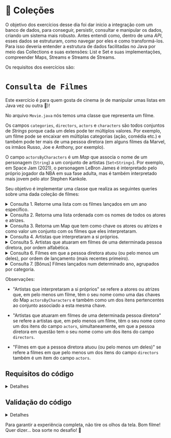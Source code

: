# :pencil: Coleções

O objetivo dos exercícios desse dia foi dar inicio a integração com um banco de dados, para conseguir, persistir, consultar e manipular os dados, criando um sistema mais robusto. Antes entendi como, dentro de uma _API_, esses dados se estruturam, como navegar por eles e como transformá-los. Para isso deveria entender a estrutura de dados facilitadas no Java por meio das Collections e suas extensões: List e Set e suas implementações, compreender Maps, Streams e Streams de Streams.

Os requisitos dos exercícios são:

# `Consulta de Filmes`

Este exercício é para quem gosta de cinema (e de manipular umas listas em Java vez ou outra 🤪)!

No arquivo `Movie.java` nós temos uma classe que representa um filme.

Os campos `categories`, `directors`, `actors` e `characters` são todos conjuntos de _Strings_ porque cada um deles pode ter múltiplos valores. Por exemplo, um filme pode se encaixar em múltiplas categorias (ação, comédia etc.) e também pode ter mais de uma pessoa diretora (em alguns filmes da Marvel, os irmãos Russo, Joe e Anthony, por exemplo).

O campo `actorsByCharacters` é um _Map_ que associa o nome de um personagem (`String`) a um conjunto de artistas (`Set<String>`). Por exemplo, em Space Jam (2021), o personagem LeBron James é interpretado pelo próprio jogador da NBA em sua fase adulta, mas é também interpretado mais jovem pelo ator Stephen Kankole.

Seu objetivo é implementar uma classe que realiza as seguintes queries sobre uma dada coleção de filmes:

<details>
<summary>Consulta 1. Retorne uma lista com os filmes lançados em um ano específico.</summary>
Será testado:
    Consulta 1 - consulta com base em coleção vazia deve retornar um conjunto vazio
    Consulta 1 - consulta deve retornar resultados corretos
</details>

<details>
<summary>Consulta 2. Retorna uma lista ordenada com os nomes de todos os atores e atrizes.</summary>
Será testado:
    Consulta 2 - consulta com base em coleção vazia deve retornar um conjunto vazio
    Consulta 2 - consulta deve retornar resultados corretos
</details>

<details>
<summary>Consulta 3. Retorna um Map que tem como chave os atores ou atrizes e como valor um conjunto com os filmes que eles interpretaram.</summary>
Será testado:
    Consulta 3 - consulta com base em coleção vazia deve retornar um conjunto vazio
    Consulta 3 - consulta deve retornar resultados corretos
</details>

<details>
<summary>Consulta 4. Artistas que interpretaram a si próprios.</summary>
Será testado:
    Consulta 4 - consulta com base em coleção vazia deve retornar um conjunto vazio
    Consulta 4 - consulta deve retornar um conjunto vazio quando nenhum artista atende ao requisito
    Consulta 4 - consulta deve retornar resultados corretos
</details>

<details>
<summary>Consulta 5. Artistas que atuaram em filmes de uma determinada pessoa diretora, por ordem alfabética.</summary>
Será testado:
    Consulta 5 - consulta com base em coleção vazia deve retornar uma lista vazia
    Consulta 5 - consulta deve retornar uma lista vazia quando nenhum artista atende ao requisito
    Consulta 5 - consulta deve retornar resultados corretos na ordem correta
    Consulta 5 - nenhum artista deve aparecer mais de uma vez na lista de resultados
</details>

<details>
<summary>Consulta 6. Filmes em que a pessoa diretora atuou (ou pelo menos um deles), por ordem de lançamento (mais recentes primeiro).</summary>
Será testado:
    Consulta 6 - consulta com base em coleção vazia deve retornar uma lista vazia
    Consulta 6 - consulta deve retornar uma lista vazia quando nenhum filme atende ao requisito
    Consulta 6 - consulta deve retornar resultados corretos na ordem correta
    Consulta 6 - nenhum filme deve aparecer mais de uma vez na lista de resultados
</details>

<details>
<summary>Consulta 7. [Bônus] Filmes lançados num determinado ano, agrupados por categoria.</summary>
Será testado:
Consulta 7 - consulta com base em coleção vazia deve retornar um Map vazio
Consulta 7 - consulta deve retornar um Map vazio quando nenhum filme atende ao requisito
Consulta 7 - consulta deve retornar resultados corretos
Consulta 7 - filme que atende os requisitos e pertence a mais de uma categoria deve aparecer em todas elas
</details>



Observações:

- "Artistas que interpretaram a si próprios" se refere a atores ou atrizes que, em pelo menos um filme, têm o seu nome como uma das chaves do Map `actorsByCharacters` e também como um dos itens pertencentes ao conjunto associado a esta mesma chave.

- "Artistas que atuaram em filmes de uma determinada pessoa diretora" se refere a artistas que, em pelo menos um filme, têm o seu nome como um dos itens do campo `actors`, simultaneamente, em que a pessoa diretora em questão tem o seu nome como um dos itens do campo `directors`.

- "Filmes em que a pessoa diretora atuou (ou pelo menos um deles)" se refere a filmes em que pelo menos um dos itens do campo `directors` também é um item do campo `actors`.

## Requisitos do código

<details>
<summary>Detalhes</summary>
Você deve escrever seu código no arquivo `Queries.java`.

Cada método equivale a uma das queries. Cada método deve retornar dados obtidos do atributo `movies` que pertence à classe, atendendo ao requisito de cada consulta. Repare nos tipos retornados:

- A primeira consulta retorna um `Set<>`, pois os resultados não têm uma ordem definida.
- A segunda consulta retorna `List<>`, pois os resultados são dispostos em ordem alfabética.
- A terceira consulta retorna `List<>`, pois os resultados são dispostos em ordem de lançamento.
- A quarta consulta retorna um `Map<String, Set<Movie>>`. As chaves (`String`) do Map representam uma categoria, enquanto os valores (`Set<Movie>`) representam o conjunto de filmes que se encaixam nessa categoria.

⚠️ **Importante!** Você nunca deve retornar `null`. Se nenhum dos itens atende aos requisitos da consulta, retorne uma coleção (Set, List ou Map) vazia.

Você também deve prestar atenção à possibilidade de um item ser incluso mais de uma vez na coleção retornada:
- A coleção Set não muda quando se adiciona um item que já pertencia ao conjunto. Portanto, você não precisa se preocupar com duplicidade na consulta 1, em que o tipo retornado é Set.
- A coleção List permite a existência de itens duplicados. Porém, **as queries 2 e 3 (que retornam Lists) não devem retornar coleções contendo itens duplicados**. Certifique-se de que cada artista/filme apareça na lista no máximo uma vez.
- Na consulta 4, se um mesmo filme se encaixa em mais de uma categoria, ele deve estar presente em todos os conjuntos correspondentes. Por consequência, o filme vai aparecer mais de uma vez dentro do Map.

Você pode implementar os métodos da classe `Queries` de duas formas:

- Por meio de manipulação direta de coleções, construindo Lists, Sets e Maps manualmente, iterando coleções usando `for` e chamando métodos como `add()`, `addAll()` e `get()`.
- Por meio da API `java.util.stream`, chamando métodos como `stream`, `filter`, `map`, `flatMap` e `collect`.

As duas formas são válidas, sendo possível inclusive utilizar as duas ao mesmo tempo. O importante é que os dados sejam retornados conforme o requisito de cada consulta.
</details>

## Validação do código

<details>
<summary>Detalhes</summary>
Para conseguir rodar o seu código e verificar se ele funciona, você pode usar a classe do arquivo `Main.java`.

A classe `Movies` contém alguns filmes que possuem dados incompletos, mas que servem bem ao propósito de validar o resultado das queries. Essa classe estará disponível para você utilizar e também ler o código fonte, caso necessite. Existe outra classe auxiliar, `MovieConstructor`, que também será disponibilizada, mas você não precisa se preocupar com ela, já que sua função é facilitar o carregamento dos dados da classe `Movies`.

</details>

Para garantir a experiência completa, não tire os olhos da tela. Bom filme! Quer dizer... boa sorte no desafio! 🍿
